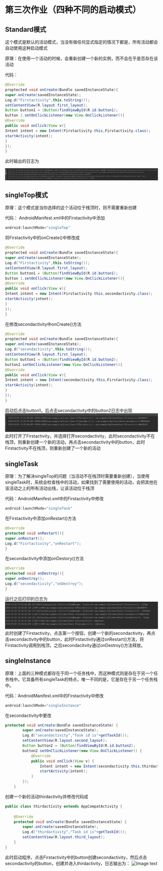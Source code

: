 # 第三次作业（四种不同的启动模式）
## Standard模式

这个模式是默认的活动模式，当没有做任何显式指定的情况下都是，所有活动都会自动使用这种启动模式

原理：在使用一个活动的时候，会重新创建一个新的实例，而不会在乎是否存在该活动

代码：
```java
@Override
proptected void onCreate(Bundle savedInstanceState){
super.onCreate(savedInstanceState);
Log.d("Firstactivity",this.toString());
setContentView(R.layout.first_layout);
Button button1 = (Button)findViewById(R.id.button1);
button 1.setOnClickListener(new View.OnClickListener(){
@Override
public void onClick(View v){
Intent intent = new Intent(Firstactivity.this,Firstactivity.class);
startActivity(intent);
}
});
}
```

此时输出的日志为

![Image text](https://github.com/JhbCirno/2018118113_Android/blob/master/%E5%AE%9E%E9%AA%8C%E6%88%AA%E5%9B%BE/%E5%AE%9E%E9%AA%8C%E4%B8%89/Standard.PNG)

## singleTop模式
原理：这个模式是当你选择的这个活动位于桟顶时，则不需要重新创建

代码：
AndroidManifest.xml中的Firstactivity中添加
```java
android:launchMode="singleTop"
```
将Firstactivity中的onCreate()中修改成
```java
@Override
proptected void onCreate(Bundle savedInstanceState){
super.onCreate(savedInstanceState);
Log.d("Firstactivity",this.toString());
setContentView(R.layout.first_layout);
Button button1 = (Button)findViewById(R.id.button1);
button 1.setOnClickListener(new View.OnClickListener(){
@Override
public void onClick(View v){
Intent intent = new Intent(Firstactivity.this,secondactivity.class);
startActivity(intent);
}
});
}
```
在修改secondactivity中onCreate()方法
```java
@Override
proptected void onCreate(Bundle savedInstanceState){
super.onCreate(savedInstanceState);
Log.d("secondactivity",this.toString());
setContentView(R.layout.first_layout);
Button button1 = (Button)findViewById(R.id.button2);
button2.setOnClickListener(new View.OnClickListener(){
@Override
public void onClick(View v){
Intent intent = new Intent(secondactivity.this,Firstactivity.class);
startActivity(intent);
}
});
}
```
启动后点击button1，后点击secondactivity中的button2日志中出现
![Image text](https://github.com/JhbCirno/2018118113_Android/blob/master/%E5%AE%9E%E9%AA%8C%E6%88%AA%E5%9B%BE/%E5%AE%9E%E9%AA%8C%E4%B8%89/SingleTop.PNG)
此时打开了Firstactivity，并选择打开secondactivity，此时secondactivity不在栈顶，则重新创建一个新的活动，再点击secondactivity中的button，此时Firstactivity不在栈顶，则重新创建了一个新的活动

## singleTask
原理：为了解决singleTop的问题（当活动不在栈顶时需要重新创建），当使用singleTask时，系统会检查栈中的活动，如果找到了需要使用的活动，会把其他在该活动之上的所有活动出栈，让该活动位于栈顶

代码：AndroidManifest.xml中的Firstactivity中修改
```java
android:launchMode="singleTask"
```
在Firstactivity中添加onRestart()方法
```java
@Override
protected void onRestart(){
super.onRestart();
Log.d("Fisrtactivity","onRestart");
}
```
在secondactivity中添加onDestory()方法
```java
@Override
protected void onDestroy(){
super.onDestroy();
Log.d("secondactivity","onDestroy");
}
```

运行之后打印的日志为
![Image text](https://github.com/JhbCirno/2018118113_Android/blob/master/%E5%AE%9E%E9%AA%8C%E6%88%AA%E5%9B%BE/%E5%AE%9E%E9%AA%8C%E4%B8%89/singletask.PNG)
此时创建了Firstactivity，点击第一个按钮，创建一个新的secondactivity，再点击secondactivity中的button，此时Firstactivity通过onRestart()方法，将Firstactivity调用到栈顶，之后secondacitvity通过onDestroy()方法释放。
## singleInstance
原理：上面的三种模式都存在于同一个任务栈中，而这种模式则是存在于另一个任务栈中。它具备所有singleTask的特点，唯一不同的是，它是存在于另一个任务栈中。

代码：AndroidManifest.xml中的Firstactivity中修改
```java
android:launchMode="singleInstance"
```
在secondactivity中更改
```java
protected void onCreate(Bundle savedInstanceState) {
        super.onCreate(savedInstanceState);
        Log.d("secondactivity","Task id is"+getTaskId());
        setContentView(R.layout.second_layout);
        Button button2 = (Button)findViewById(R.id.button2);
        button2.setOnClickListener(new View.OnClickListener() {
            @Override
            public void onClick(View v) {
                Intent intent = new Intent(secondactivity.this,thirdactivity.class);
                startActivity(intent);
            }
        });
    }
```
创建一个新的活动thirdactivity并修改代码成
```java
public class thirdactivity extends AppCompatActivity {

    @Override
    protected void onCreate(Bundle savedInstanceState) {
        super.onCreate(savedInstanceState);
        Log.d("thirdactivity","Task id is"+getTaskId());
        setContentView(R.layout.third_layout);
    }
}
```
此时启动程序，点击Firstactivity中的button创建secondactivity，然后点击secondactivity的button，创建并进入thirdactivity，日志输出为：
![Image text](https://github.com/JhbCirno/2018118113_Android/blob/master/%E5%AE%9E%E9%AA%8C%E6%88%AA%E5%9B%BE/%E5%AE%9E%E9%AA%8C%E4%B8%89/SingInstance.PNG)
